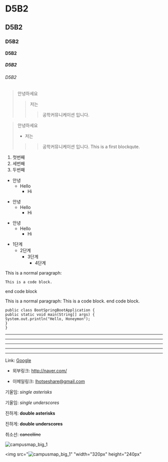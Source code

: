 # D5B2
## D5B2
### D5B2
#### D5B2
##### D5B2
###### D5B2


> 안녕하세요
>> 저는
>>> 공학커뮤니케이션 입니다.


> 안녕하세요
> + 저는
>>> 공학커뮤니케이션 입니다.
>>> This is a first blockqute.


1) 첫번째
3) 세번째
2) 두번째


+ 안녕
    + Hello
        + Hi

* 안녕
    * Hello
        * Hi

- 안녕
    - Hello
        - Hi


* 1단계
    - 2단계
        + 3단계
            + 4단계


This is a normal paragraph:

    This is a code block.
  
end code block


This is a normal paragraph:
    This is a code block.
end code block.


```
public class BootSpringBootApplication {
public static void main(String[] args) {
System.out.println("Hello, Honeymon");
}
}
```


* * *
***
*****
- - -
---------------------------------------


Link: [Google][googlelink]

[googlelink]:https://google.com "Go google"


* 외부링크: <http://naver.com/>

* 이메일링크: <lhotseshare@gmail.com>


기울임: *single asterisks*

기울임: _single underscores_

진하게: **double asterisks**

진하게: __double underscores__

취소선: ~~cancelline~~


![campusmap_big_1](https://user-images.githubusercontent.com/86451066/123567228-9ebf4e00-d7fc-11eb-818d-f46a8a9e0582.gif)

<img src="![campusmap_big_1](https://user-images.githubusercontent.com/86451066/123567228-9ebf4e00-d7fc-11eb-818d-f46a8a9e0582.gif)" "width="320px" height="240px"
